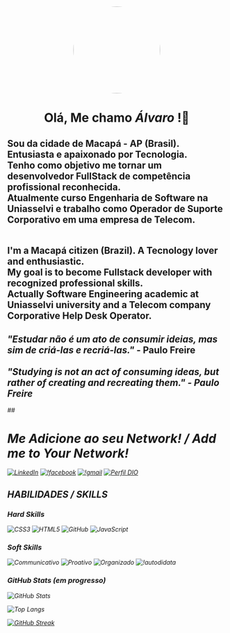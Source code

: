 <div align="center">
  <img style="border-radius:100px;" height="200" src="https://avatars.githubusercontent.com/u/138891648?v=4"/>
<h1>Olá, Me chamo <b><em>Álvaro</em></b> !🤗</h1></div>

## Sou da cidade de Macapá - AP (Brasil). Entusiasta e apaixonado por Tecnologia. <br> Tenho como objetivo me tornar um desenvolvedor FullStack de competência profissional reconhecida. <br> Atualmente curso <b>Engenharia de Software</b> na Uniasselvi e trabalho como Operador de Suporte Corporativo em uma empresa de Telecom.</p><br> I'm a Macapá citizen (Brazil). A Tecnology lover and enthusiastic. <br>My goal is to become Fullstack developer with recognized professional skills.<br> Actually Software Engineering academic at Uniasselvi university and a Telecom company Corporative Help Desk Operator.

## <em>"Estudar não é um ato de consumir ideias, mas sim de criá-las e recriá-las."</em> - Paulo Freire <br><br><em>"Studying is not an act of consuming ideas, but rather of creating and recreating them." - Paulo Freire <br> 

##<h1>Me Adicione ao seu Network! / Add me to Your Network!</h1>
[![LinkedIn](https://img.shields.io/badge/LinkedIn-blue?style=for-the-badge&logo=linkedin&logoColor)](https://www.linkedin.com/in/alvaro-henriques-neto-411447176//)
[![!facebook](https://img.shields.io/badge/Facebook-gray?style=for-the-badge&logo=facebook&logoColor=0E76A8)](https://www.facebook.com/alvarolhenriques/)
[![!gmail](https://img.shields.io/badge/Gmail-white?style=for-the-badge&logo=gmail&logoColor)](alvahenriques@gmail.com)
[![Perfil DIO](https://img.shields.io/badge/-Meu%20Perfil%20na%20DIO-000?style=for-the-badge)](https://www.dio.me/users/alvaHNt)

## HABILIDADES / SKILLS
### Hard Skills
![CSS3](https://img.shields.io/badge/css3-%231572B6.svg?style=for-the-badge&logo=css3&logoColor) ![HTML5](https://img.shields.io/badge/html5-%23E34F26.svg?style=for-the-badge&logo=html5&logoColor=white) ![GitHub](https://img.shields.io/badge/github-%23121011.svg?style=for-the-badge&logo=github&logoColor)
![JavaScript](https://img.shields.io/badge/javascript-%23323330.svg?style=for-the-badge&logo=javascript&logoColor=%23F7DF1E)

### Soft Skills
![Communicativo](https://img.shields.io/badge/Communicativo-red)
![Proativo](https://img.shields.io/badge/Proativo-blue)
![Organizado](https://img.shields.io/badge/Organizado-red)
![!autodidata](https://img.shields.io/badge/Autodidata-gray)

### GitHub Stats (em progresso)
![GitHub Stats](https://github-readme-stats.vercel.app/api?username=alvaHNt&theme=transparent&bg_color=013&border_color=30A3DC&show_icons=true&icon_color=30A3DC&title_color=E94D5F&text_color=FFF)

![Top Langs](https://github-readme-stats-git-masterrstaa-rickstaa.vercel.app/api/top-langs/?username=alvaHNt&layout=compact&bg_color=013&border_color=30A3DC&title_color=E94D5F&text_color=FFF)

[![GitHub Streak](https://streak-stats.demolab.com/?user=alvaHNt&theme=bear&background=000&border=30A3DC&dates=FFF)](https://git.io/streak-stats)
